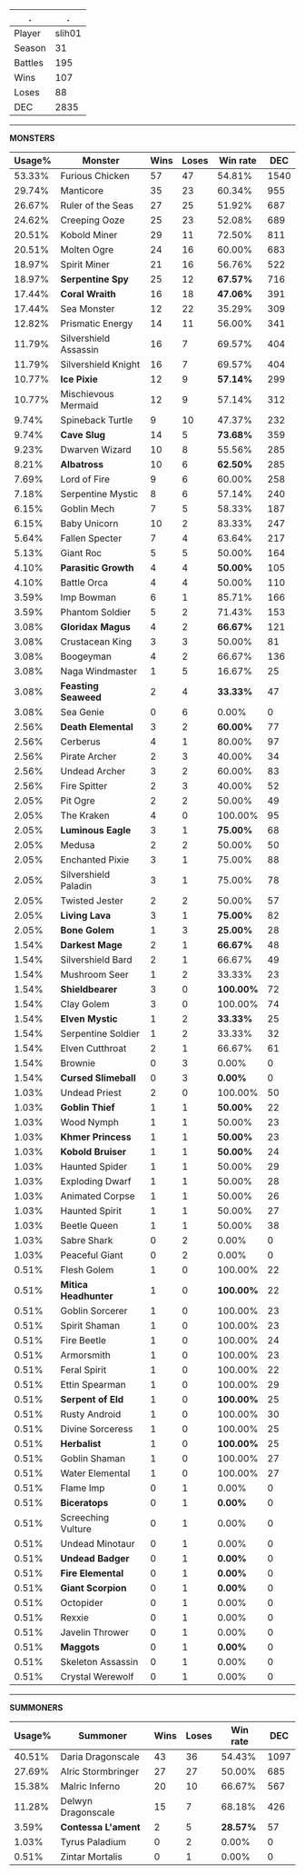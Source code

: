 .|.
|-|-
Player|slih01
Season|31
Battles|195
Wins|107
Loses|88
DEC|2835

---
**MONSTERS**

Usage%|Monster|Wins|Loses|Win rate|DEC|
-|-|-|-|-|-|
53.33%|Furious Chicken|57|47|54.81%|1540|
29.74%|Manticore|35|23|60.34%|955|
26.67%|Ruler of the Seas|27|25|51.92%|687|
24.62%|Creeping Ooze|25|23|52.08%|689|
20.51%|Kobold Miner|29|11|72.50%|811|
20.51%|Molten Ogre|24|16|60.00%|683|
18.97%|Spirit Miner|21|16|56.76%|522|
18.97%|**Serpentine Spy**|25|12|**67.57%**|716|
17.44%|**Coral Wraith**|16|18|**47.06%**|391|
17.44%|Sea Monster|12|22|35.29%|309|
12.82%|Prismatic Energy|14|11|56.00%|341|
11.79%|Silvershield Assassin|16|7|69.57%|404|
11.79%|Silvershield Knight|16|7|69.57%|404|
10.77%|**Ice Pixie**|12|9|**57.14%**|299|
10.77%|Mischievous Mermaid|12|9|57.14%|312|
9.74%|Spineback Turtle|9|10|47.37%|232|
9.74%|**Cave Slug**|14|5|**73.68%**|359|
9.23%|Dwarven Wizard|10|8|55.56%|285|
8.21%|**Albatross**|10|6|**62.50%**|285|
7.69%|Lord of Fire|9|6|60.00%|258|
7.18%|Serpentine Mystic|8|6|57.14%|240|
6.15%|Goblin Mech|7|5|58.33%|187|
6.15%|Baby Unicorn|10|2|83.33%|247|
5.64%|Fallen Specter|7|4|63.64%|217|
5.13%|Giant Roc|5|5|50.00%|164|
4.10%|**Parasitic Growth**|4|4|**50.00%**|105|
4.10%|Battle Orca|4|4|50.00%|110|
3.59%|Imp Bowman|6|1|85.71%|166|
3.59%|Phantom Soldier|5|2|71.43%|153|
3.08%|**Gloridax Magus**|4|2|**66.67%**|121|
3.08%|Crustacean King|3|3|50.00%|81|
3.08%|Boogeyman|4|2|66.67%|136|
3.08%|Naga Windmaster|1|5|16.67%|25|
3.08%|**Feasting Seaweed**|2|4|**33.33%**|47|
3.08%|Sea Genie|0|6|0.00%|0|
2.56%|**Death Elemental**|3|2|**60.00%**|77|
2.56%|Cerberus|4|1|80.00%|97|
2.56%|Pirate Archer|2|3|40.00%|34|
2.56%|Undead Archer|3|2|60.00%|83|
2.56%|Fire Spitter|2|3|40.00%|52|
2.05%|Pit Ogre|2|2|50.00%|49|
2.05%|The Kraken|4|0|100.00%|95|
2.05%|**Luminous Eagle**|3|1|**75.00%**|68|
2.05%|Medusa|2|2|50.00%|50|
2.05%|Enchanted Pixie|3|1|75.00%|88|
2.05%|Silvershield Paladin|3|1|75.00%|78|
2.05%|Twisted Jester|2|2|50.00%|57|
2.05%|**Living Lava**|3|1|**75.00%**|82|
2.05%|**Bone Golem**|1|3|**25.00%**|28|
1.54%|**Darkest Mage**|2|1|**66.67%**|48|
1.54%|Silvershield Bard|2|1|66.67%|49|
1.54%|Mushroom Seer|1|2|33.33%|23|
1.54%|**Shieldbearer**|3|0|**100.00%**|72|
1.54%|Clay Golem|3|0|100.00%|74|
1.54%|**Elven Mystic**|1|2|**33.33%**|25|
1.54%|Serpentine Soldier|1|2|33.33%|32|
1.54%|Elven Cutthroat|2|1|66.67%|61|
1.54%|Brownie|0|3|0.00%|0|
1.54%|**Cursed Slimeball**|0|3|**0.00%**|0|
1.03%|Undead Priest|2|0|100.00%|50|
1.03%|**Goblin Thief**|1|1|**50.00%**|22|
1.03%|Wood Nymph|1|1|50.00%|23|
1.03%|**Khmer Princess**|1|1|**50.00%**|23|
1.03%|**Kobold Bruiser**|1|1|**50.00%**|24|
1.03%|Haunted Spider|1|1|50.00%|29|
1.03%|Exploding Dwarf|1|1|50.00%|28|
1.03%|Animated Corpse|1|1|50.00%|26|
1.03%|Haunted Spirit|1|1|50.00%|27|
1.03%|Beetle Queen|1|1|50.00%|38|
1.03%|Sabre Shark|0|2|0.00%|0|
1.03%|Peaceful Giant|0|2|0.00%|0|
0.51%|Flesh Golem|1|0|100.00%|22|
0.51%|**Mitica Headhunter**|1|0|**100.00%**|22|
0.51%|Goblin Sorcerer|1|0|100.00%|23|
0.51%|Spirit Shaman|1|0|100.00%|23|
0.51%|Fire Beetle|1|0|100.00%|24|
0.51%|Armorsmith|1|0|100.00%|23|
0.51%|Feral Spirit|1|0|100.00%|22|
0.51%|Ettin Spearman|1|0|100.00%|29|
0.51%|**Serpent of Eld**|1|0|**100.00%**|25|
0.51%|Rusty Android|1|0|100.00%|30|
0.51%|Divine Sorceress|1|0|100.00%|25|
0.51%|**Herbalist**|1|0|**100.00%**|25|
0.51%|Goblin Shaman|1|0|100.00%|27|
0.51%|Water Elemental|1|0|100.00%|27|
0.51%|Flame Imp|0|1|0.00%|0|
0.51%|**Biceratops**|0|1|**0.00%**|0|
0.51%|Screeching Vulture|0|1|0.00%|0|
0.51%|Undead Minotaur|0|1|0.00%|0|
0.51%|**Undead Badger**|0|1|**0.00%**|0|
0.51%|**Fire Elemental**|0|1|**0.00%**|0|
0.51%|**Giant Scorpion**|0|1|**0.00%**|0|
0.51%|Octopider|0|1|0.00%|0|
0.51%|Rexxie|0|1|0.00%|0|
0.51%|Javelin Thrower|0|1|0.00%|0|
0.51%|**Maggots**|0|1|**0.00%**|0|
0.51%|Skeleton Assassin|0|1|0.00%|0|
0.51%|Crystal Werewolf|0|1|0.00%|0|

---
**SUMMONERS**

Usage%|Summoner|Wins|Loses|Win rate|DEC|
-|-|-|-|-|-|
40.51%|Daria Dragonscale|43|36|54.43%|1097|
27.69%|Alric Stormbringer|27|27|50.00%|685|
15.38%|Malric Inferno|20|10|66.67%|567|
11.28%|Delwyn Dragonscale|15|7|68.18%|426|
3.59%|**Contessa L'ament**|2|5|**28.57%**|57|
1.03%|Tyrus Paladium|0|2|0.00%|0|
0.51%|Zintar Mortalis|0|1|0.00%|0|
